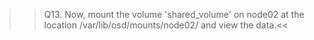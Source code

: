 >>Q13. Now, mount the volume 'shared_volume' on node02 at the location /var/lib/osd/mounts/node02/ and view the data.<<
